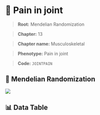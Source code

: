 # 🧪 Pain in joint

> **Root:** Mendelian Randomization

> **Chapter:** 13  

> **Chapter name:** Musculoskeletal

> **Phenotype:** Pain in joint  

> **Code:** `JOINTPAIN`

## 🧬 Mendelian Randomization  

<img src="/MR/Figures/Forward/JOINTPAIN.png"/>

## 📊 Data Table

<CsvTableMRF src="/MR_Data/Forward/JOINTPAIN.csv"/>
